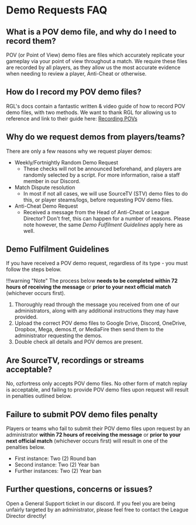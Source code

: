 # Demo Requests FAQ

## What is a POV demo file, and why do I need to record them?
POV (or Point of View) demo files are files which accurately replicate your gameplay via your point of view throughout a match. We require these files are recorded by all players, as they allow us the most accurate evidence when needing to review a player, Anti-Cheat or otherwise.

## How do I record my POV demo files?
RGL's docs contain a fantastic written & video guide of how to record POV demo files, with two methods. We want to thank RGL for allowing us to reference and link to their guide here: [Recording POVs](https://docs.rgl.gg/guides/basics/pov/)

## Why do we request demos from players/teams?
There are only a few reasons why we request player demos:

- Weekly/Fortnightly Random Demo Request
    - These checks will not be announced beforehand, and players are randomly selected by a script. For more information, raise a staff member in our Discord.
- Match Dispute resolution
    - In most if not all cases, we will use SourceTV (STV) demo files to do this, or player steams/logs, before requesting POV demo files.
- Anti-Cheat Demo Request
    - Received a message from the Head of Anti-Cheat or League Director? Don't fret, this can happen for a number of reasons. Please note however, the same *Demo Fulfilment Guidelines* apply here as well.

## Demo Fulfilment Guidelines
If you have received a POV demo request, regardless of its type - you must follow the steps below.

!!!warning "Note"
    The process below **needs to be completed within 72 hours of receiving the message** or **prior to your next official match** (whichever occurs first).

1. Thoroughly read through the message you received from one of our administrators, along with any additional instructions they may have provided.
2. Upload the correct POV demo files to Google Drive, Discord, OneDrive, Dropbox, Mega, demos.tf, or MediaFire then send them to the administrator requesting the demos.
3. Double check all details and POV demos are present.

## Are SourceTV, recordings or streams acceptable?
No, ozfortress only accepts POV demo files. No other form of match replay is acceptable, and failing to provide POV demo files upon request will result in penalties outlined below.

## Failure to submit POV demo files penalty
Players or teams who fail to submit their POV demo files upon request by an administrator **within 72 hours of receiving the message** or **prior to your next official match** (whichever occurs first) will result in one of the penalties below.

- First instance: Two (2) Round ban
- Second instance: Two (2) Year ban
- Further instances: Two (2) Year ban

## Further questions, concerns or issues?
Open a General Support ticket in our discord. If you feel you are being unfairly targeted by an administrator, please feel free to contact the League Director directly!